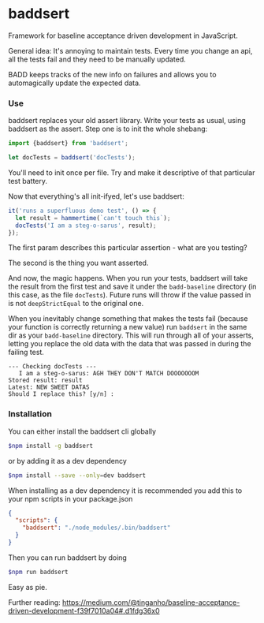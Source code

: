 # baddsert

Framework for baseline acceptance driven development in JavaScript.

General idea: It's annoying to maintain tests.  Every time you change an api, all the tests fail and they need to be manually updated.

BADD keeps tracks of the new info on failures and allows you to automagically update the expected data.

### Use

baddsert replaces your old assert library.  Write your tests as usual, using baddsert as the assert.  Step one is to init the whole shebang:

```typescript
import {baddsert} from 'baddsert';

let docTests = baddsert('docTests');
```

You'll need to init once per file.  Try and make it descriptive of that particular test battery.

Now that everything's all init-ifyed, let's use baddsert:

```typescript
it('runs a superfluous demo test', () => {
  let result = hammertime(`can't touch this`);
  docTests('I am a steg-o-sarus', result);
});
```

The first param describes this particular assertion - what are you testing?

The second is the thing you want asserted.

And now, the magic happens.  When you run your tests, baddsert will take the result from the first test and save it under the `badd-baseline` directory (in this case, as the file `docTests`).  Future runs will throw if the value passed in is not `deepStrictEqual` to the original one.

When you inevitably change something that makes the tests fail (because your function is correctly returning a new value) run `baddsert` in the same dir as your `badd-baseline` directory.  This will run through all of your asserts, letting you replace the old data with the data that was passed in during the failing test.

```
--- Checking docTests ---
   I am a steg-o-sarus: AGH THEY DON'T MATCH DOOOOOOOM
Stored result: result
Latest: NEW SWEET DATAS
Should I replace this? [y/n] :
```

### Installation 
You can either install the baddsert cli globally 

```sh
$npm install -g baddsert
```

or by adding it as a dev dependency

```sh
$npm install --save --only=dev baddsert
```

When installing as a dev dependency it is recommended you add this to your npm scripts in your package.json

```json
{
  "scripts": {
    "baddsert": "./node_modules/.bin/baddsert"
  }
}
```

Then you can run baddsert by doing

```sh
$npm run baddsert
```



Easy as pie.

Further reading: https://medium.com/@tinganho/baseline-acceptance-driven-development-f39f7010a04#.d1fdg36x0
